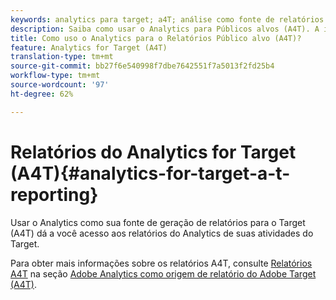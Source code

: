 ```yaml
---
keywords: analytics para target; a4T; análise como fonte de relatórios
description: Saiba como usar o Analytics para Públicos alvos (A4T). A integração A4T fornece acesso a relatórios avançados da Adobe Analytics para suas atividades Adobe Target.
title: Como uso o Analytics para o Relatórios Público alvo (A4T)?
feature: Analytics for Target (A4T)
translation-type: tm+mt
source-git-commit: bb27f6e540998f7dbe7642551f7a5013f2fd25b4
workflow-type: tm+mt
source-wordcount: '97'
ht-degree: 62%

---
```



# Relatórios do Analytics for Target (A4T){#analytics-for-target-a-t-reporting}

Usar o Analytics como sua fonte de geração de relatórios para o Target (A4T) dá a você acesso aos relatórios do Analytics de suas atividades do Target.

Para obter mais informações sobre os relatórios A4T, consulte [Relatórios A4T](/help/c-integrating-target-with-mac/a4t/reporting.md#concept_716AF8D545AD404EAAEE99A6DB7B9483) na seção [Adobe Analytics como origem de relatório do Adobe Target (A4T)](/help/c-integrating-target-with-mac/a4t/a4t.md#concept_7540C8C04259434AB6EE33B09F47A1DE).
